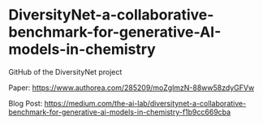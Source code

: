 # DiversityNet-a-collaborative-benchmark-for-generative-AI-models-in-chemistry
GitHub of the DiversityNet project

Paper: https://www.authorea.com/285209/moZglmzN-88ww58zdyGFVw

Blog Post: https://medium.com/the-ai-lab/diversitynet-a-collaborative-benchmark-for-generative-ai-models-in-chemistry-f1b9cc669cba
